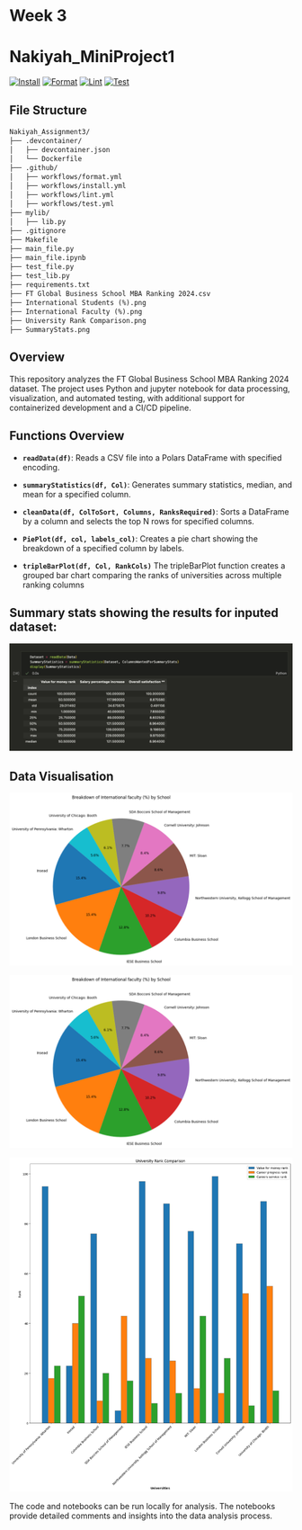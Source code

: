 # Week 3
# Nakiyah_MiniProject1

[![Install](https://github.com/nogibjj/Nakiyah_MiniProject1/actions/workflows/install.yml/badge.svg)](https://github.com/nogibjj/Nakiyah_MiniProject1/actions/workflows/install.yml)  [![Format](https://github.com/nogibjj/Nakiyah_MiniProject1/actions/workflows/format.yml/badge.svg)](https://github.com/nogibjj/Nakiyah_MiniProject1/actions/workflows/format.yml)  [![Lint](https://github.com/nogibjj/Nakiyah_MiniProject1/actions/workflows/lint.yml/badge.svg)](https://github.com/nogibjj/Nakiyah_MiniProject1/actions/workflows/lint.yml)  [![Test](https://github.com/nogibjj/Nakiyah_MiniProject1/actions/workflows/test.yml/badge.svg)](https://github.com/nogibjj/Nakiyah_MiniProject1/actions/workflows/test.yml)


## File Structure 
```
Nakiyah_Assignment3/
├── .devcontainer/
│   ├── devcontainer.json
│   └── Dockerfile
├── .github/
│   ├── workflows/format.yml
│   ├── workflows/install.yml
│   ├── workflows/lint.yml
│   ├── workflows/test.yml
├── mylib/
│   ├── lib.py
├── .gitignore
├── Makefile
├── main_file.py                                         
├── main_file.ipynb                                      
├── test_file.py                                    
├── test_lib.py                                     
├── requirements.txt                                
├── FT Global Business School MBA Ranking 2024.csv                  
├── International Students (%).png                              
├── International Faculty (%).png
├── University Rank Comparison.png
├── SummaryStats.png                             
```


## Overview
This repository analyzes the FT Global Business School MBA Ranking 2024 dataset. The project uses Python and jupyter notebook for data processing, visualization, and automated testing, with additional support for containerized development and a CI/CD pipeline.


## Functions Overview
- **`readData(df)`**: Reads a CSV file into a Polars DataFrame with specified encoding.

- **`summaryStatistics(df, Col)`**: Generates summary statistics, median, and mean for a specified column.

- **`cleanData(df, ColToSort, Columns, RanksRequired)`**: Sorts a DataFrame by a column and selects the top N rows for specified columns.

- **`PiePlot(df, col, labels_col)`**: Creates a pie chart showing the breakdown of a specified column by labels.

- **`tripleBarPlot(df, Col, RankCols)`** The tripleBarPlot function creates a grouped bar chart comparing the ranks of universities across multiple ranking columns


## Summary stats showing the results for inputed dataset:

![summaryStats](SummaryStats.png)


## Data Visualisation 

![piePlotFaculty](piePlotStudents.png)

![piePlotStudents](piePlotFaculty.png)

![barChartUniversityRankings](barPlotUniversityRank.png)

The code and notebooks can be run locally for analysis. The notebooks provide detailed comments and insights into the data analysis process.


